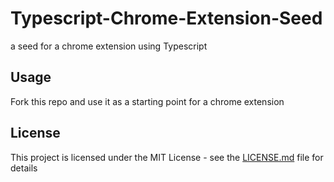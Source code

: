 # Typescript-Chrome-Extension-Seed
a seed for a chrome extension using Typescript

## Usage
Fork this repo and use it as a starting point for a chrome extension

## License
This project is licensed under the MIT License - see the [LICENSE.md](LICENSE) file for details
